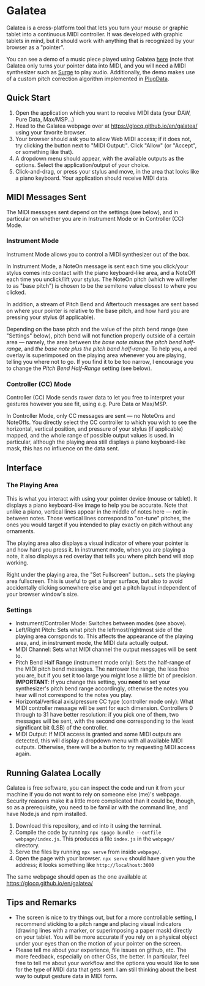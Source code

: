 # Galatea

Galatea is a cross-platform tool that lets you turn your mouse or graphic tablet into a continuous MIDI controller. It was developed with graphic tablets in mind, but it should work with anything that is recognized by your browser as a "pointer".

You can see a demo of a music piece played using Galatea [here](https://www.youtube.com/watch?v=aAOH1WcN19U) (note that Galatea only turns your pointer data into MIDI, and you will need a MIDI synthesizer such as [Surge](https://surge-synthesizer.github.io/) to play audio. Additionally, the demo makes use of a custom pitch correction algorithm implemented in [PlugData](https://plugdata.org/).

## Quick Start

1. Open the application which you want to receive MIDI data (your DAW, Pure Data, Max/MSP...)
1. Head to the Galatea webpage over at https://glocq.github.io/en/galatea/ using your favorite browser.
2. Your browser should ask you to allow Web MIDI access; if it does not, try clicking the button next to "MIDI Output:". Click "Allow" (or "Accept", or something like that).
3. A dropdown menu should appear, with the available outputs as the options. Select the application/output of your choice.
4. Click-and-drag, or press your stylus and move, in the area that looks like a piano keyboard. Your application should receive MIDI data.

## MIDI Messages Sent

The MIDI messages sent depend on the settings (see below), and in particular on whether you are in Instrument Mode or in Controller (CC) Mode.

### Instrument Mode

Instrument Mode allows you to control a MIDI synthesizer out of the box.

In Instrument Mode, a NoteOn message is sent each time you click/your stylus comes into contact with the piano keyboard-like area, and a NoteOff each time you unclick/lift your stylus. The NoteOn pitch (which we will refer to as "base pitch") is chosen to be the semitone value closest to where you clicked.

In addition, a stream of Pitch Bend and Aftertouch messages are sent based on where your pointer is relative to the base pitch, and how hard you are pressing your stylus (if applicable).

Depending on the base pitch and the value of the pitch bend range (see "Settings" below), pitch bend will not function properly outside of a certain area — namely, the area between _the base note minus the pitch bend half-range_, and _the base note plus the pitch band half-range_. To help you, a red overlay is superimposed on the playing area whenever you are playing, telling you where not to go. If you find it to be too narrow, I encourage you to change the _Pitch Bend Half-Range_ setting (see below).

### Controller (CC) Mode

Controller (CC) Mode sends rawer data to let you free to interpret your gestures however you see fit, using e.g. Pure Data or Max/MSP.

In Controller Mode, only CC messages are sent — no NoteOns and NoteOffs. You directly select the CC controller to which you wish to see the horizontal, vertical position, and pressure of your stylus (if applicable) mapped, and the whole range of possible output values is used. In particular, although the playing area still displays a piano keyboard-like mask, this has no influence on the data sent.

## Interface

### The Playing Area

This is what you interact with using your pointer device (mouse or tablet). It displays a piano keyboard-like image to help you be accurate. Note that unlike a piano, vertical lines appear in the middle of notes here — not in-between notes. Those vertical lines correspond to "on-tune" pitches, the ones you would target if you intended to play exactly on pitch without any ornaments.

The playing area also displays a visual indicator of where your pointer is and how hard you press it. In instrument mode, when you are playing a note, it also displays a red overlay that tells you where pitch bend will stop working.

Right under the playing area, the "Set Fullscreen" button... sets the playing area fullscreen. This is useful to get a larger surface, but also to avoid accidentally clicking somewhere else and get a pitch layout independent of your browser window's size.

### Settings

* Instrument/Controller Mode: Switches between modes (see above).
* Left/Right Pitch: Sets what pitch the leftmost/rightmost side of the playing area corrsponds to. This affects the appearance of the playing area, and, in instrument mode, the MIDI data actually output.
* MIDI Channel: Sets what MIDI channel the output messages will be sent to.
* Pitch Bend Half Range (instrument mode only): Sets the half-range of the MIDI pitch bend messages. The narrower the range, the less free you are, but if you set it too large you might lose a liiittle bit of precision. **IMPORTANT**: If you change this setting, you **need** to set your synthesizer's pitch bend range accordingly, otherwise the notes you hear will not correspond to the notes you play.
* Horizontal/vertical axis/pressure CC type (controller mode only): What MIDI controller message will be sent for each dimension. Controllers 0 through to 31 have better resolution: if you pick one of them, two messages will be sent, with the second one corresponding to the least significant bit (LSB) of the controller.
* MIDI Output: If MIDI access is granted and some MIDI outputs are detected, this will display a dropdown menu with all available MIDI outputs. Otherwise, there will be a button to try requesting MIDI access again.

## Running Galatea Locally

Galatea is free software, you can inspect the code and run it from your machine if you do not want to rely on someone else (me)'s webpage. Security reasons make it a little more complicated than it could be, though, so as a prerequisite, you need to be familiar with the command line, and have Node.js and npm installed.

1. Download this repository, and `cd` into it using the terminal.
2. Compile the code by running `npx spago bundle --outfile webpage/index.js`. This produces a file `index.js` in the `webpage/` directory.
3. Serve the files by running `npx serve` from inside `webpage/`.
4. Open the page with your browser. `npx serve` should have given you the address; it looks something like `http://localhost:3000`

The same webpage should open as the one available at https://glocq.github.io/en/galatea/

## Tips and Remarks

* The screen is nice to try things out, but for a more controllable setting, I recommend sticking to a pitch range and placing visual indicators (drawing lines with a marker, or superimposing a paper mask) directly on your tablet. You will be more accurate if you rely on a physical object under your eyes than on the motion of your pointer on the screen.
* Please tell me about your experience, file issues on github, etc. The more feedback, especially on other OSs, the better. In particular, feel free to tell me about your workflow and the options you would like to see for the type of MIDI data that gets sent. I am still thinking about the best way to output gesture data in MIDI form.

